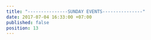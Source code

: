 ```yaml
---
title: "---------------SUNDAY EVENTS---------------"
date: 2017-07-04 16:33:00 +07:00
published: false
position: 13
---
```


